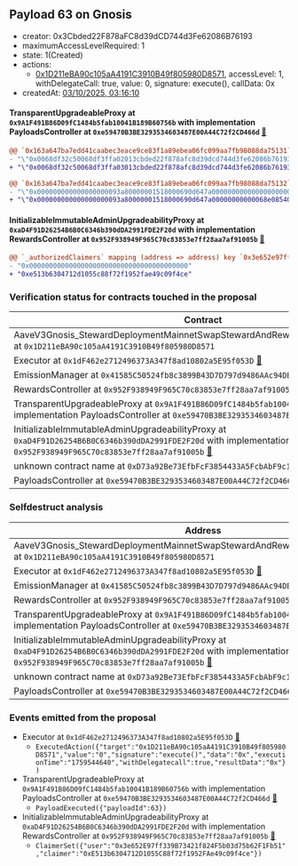## Payload 63 on Gnosis

- creator: 0x3Cbded22F878aFC8d39dCD744d3Fe62086B76193
- maximumAccessLevelRequired: 1
- state: 1(Created)
- actions:
  - [0x1D211eBA90c105aA4191C3910B49f805980D8571](https://gnosisscan.io/address/0x1D211eBA90c105aA4191C3910B49f805980D8571), accessLevel: 1, withDelegateCall: true, value: 0, signature: execute(), callData: 0x
- createdAt: [03/10/2025, 03:16:10](https://gnosisscan.io/tx/0x748ec93def459409bd4aba8f7e027fa68ed3e53beb97f406a7af50d818d40a42)

#### TransparentUpgradeableProxy at `0x9A1F491B86D09fC1484b5fab10041B189B60756b` with implementation PayloadsController at `0xe59470B3BE3293534603487E00A44C72f2CD466d` [:ghost:](https://github.com/bgd-labs/aave-address-book  "GovernanceV3Gnosis.PAYLOADS_CONTROLLER")

```diff
@@ `0x163a647ba7edd41caabec3eace9ce83f1a89ebea06fc099aa7fb98088da75131` raw  @@
- "\"0x0068df32c50068df3ffa02013cbded22f878afc8d39dcd744d3fe62086b76193\""
+ "\"0x0068df32c50068df3ffa03013cbded22f878afc8d39dcd744d3fe62086b76193\""

@@ `0x163a647ba7edd41caabec3eace9ce83f1a89ebea06fc099aa7fb98088da75132` raw  @@
- "\"0x000000000000000000093a80000001518000690d647a00000000000000000000\""
+ "\"0x000000000000000000093a80000001518000690d647a00000000000068e08540\""

```
#### InitializableImmutableAdminUpgradeabilityProxy at `0xaD4F91D26254B6B0C6346b390dDA2991FDE2F20d` with implementation RewardsController at `0x952F938949F965C70c83853e7ff28aa7af91005b` [:ghost:](https://github.com/bgd-labs/aave-address-book  "AaveV3Gnosis.DEFAULT_INCENTIVES_CONTROLLER")

```diff
@@ `_authorizedClaimers` mapping (address => address) key `0x3e652e97ff339b73421f824f5b03d75b62f1fb51` @@
- "0x0000000000000000000000000000000000000000"
+ "0xe513b6304712d1055c88f72f1952fae49c09f4ce"

```
### Verification status for contracts touched in the proposal

| Contract | Status |
|---------|------------|
| AaveV3Gnosis_StewardDeploymentMainnetSwapStewardAndRewardsSteward_20250821 at `0x1D211eBA90c105aA4191C3910B49f805980D8571` | Contract |
| Executor at `0x1dF462e2712496373A347f8ad10802a5E95f053D` [:ghost:](https://github.com/bgd-labs/aave-address-book  "AaveV3Gnosis.ACL_ADMIN") | Contract |
| EmissionManager at `0x41585C50524fb8c3899B43D7D797d9486AAc94DB` [:ghost:](https://github.com/bgd-labs/aave-address-book  "AaveV3Gnosis.EMISSION_MANAGER") | Contract |
| RewardsController at `0x952F938949F965C70c83853e7ff28aa7af91005b` | Contract |
| TransparentUpgradeableProxy at `0x9A1F491B86D09fC1484b5fab10041B189B60756b` with implementation PayloadsController at `0xe59470B3BE3293534603487E00A44C72f2CD466d` [:ghost:](https://github.com/bgd-labs/aave-address-book  "GovernanceV3Gnosis.PAYLOADS_CONTROLLER") | Contract |
| InitializableImmutableAdminUpgradeabilityProxy at `0xaD4F91D26254B6B0C6346b390dDA2991FDE2F20d` with implementation RewardsController at `0x952F938949F965C70c83853e7ff28aa7af91005b` [:ghost:](https://github.com/bgd-labs/aave-address-book  "AaveV3Gnosis.DEFAULT_INCENTIVES_CONTROLLER") | Contract |
| unknown contract name at `0xD73a92Be73EfbFcF3854433A5FcbAbF9c1316073` | EOA |
| PayloadsController at `0xe59470B3BE3293534603487E00A44C72f2CD466d` | Contract |

### Selfdestruct analysis

| Address | Result |
|---------|------------|
| AaveV3Gnosis_StewardDeploymentMainnetSwapStewardAndRewardsSteward_20250821 at `0x1D211eBA90c105aA4191C3910B49f805980D8571` | Safe |
| Executor at `0x1dF462e2712496373A347f8ad10802a5E95f053D` [:ghost:](https://github.com/bgd-labs/aave-address-book  "AaveV3Gnosis.ACL_ADMIN") | DelegateCall |
| EmissionManager at `0x41585C50524fb8c3899B43D7D797d9486AAc94DB` [:ghost:](https://github.com/bgd-labs/aave-address-book  "AaveV3Gnosis.EMISSION_MANAGER") | Safe |
| RewardsController at `0x952F938949F965C70c83853e7ff28aa7af91005b` | Safe |
| TransparentUpgradeableProxy at `0x9A1F491B86D09fC1484b5fab10041B189B60756b` with implementation PayloadsController at `0xe59470B3BE3293534603487E00A44C72f2CD466d` [:ghost:](https://github.com/bgd-labs/aave-address-book  "GovernanceV3Gnosis.PAYLOADS_CONTROLLER") | DelegateCall |
| InitializableImmutableAdminUpgradeabilityProxy at `0xaD4F91D26254B6B0C6346b390dDA2991FDE2F20d` with implementation RewardsController at `0x952F938949F965C70c83853e7ff28aa7af91005b` [:ghost:](https://github.com/bgd-labs/aave-address-book  "AaveV3Gnosis.DEFAULT_INCENTIVES_CONTROLLER") | DelegateCall |
| unknown contract name at `0xD73a92Be73EfbFcF3854433A5FcbAbF9c1316073` | EOA |
| PayloadsController at `0xe59470B3BE3293534603487E00A44C72f2CD466d` | Safe |

### Events emitted from the proposal

- Executor at `0x1dF462e2712496373A347f8ad10802a5E95f053D` [:ghost:](https://github.com/bgd-labs/aave-address-book  "AaveV3Gnosis.ACL_ADMIN")
  - `ExecutedAction({"target":"0x1D211eBA90c105aA4191C3910B49f805980D8571","value":"0","signature":"execute()","data":"0x","executionTime":"1759544640","withDelegatecall":true,"resultData":"0x"})`
- TransparentUpgradeableProxy at `0x9A1F491B86D09fC1484b5fab10041B189B60756b` with implementation PayloadsController at `0xe59470B3BE3293534603487E00A44C72f2CD466d` [:ghost:](https://github.com/bgd-labs/aave-address-book  "GovernanceV3Gnosis.PAYLOADS_CONTROLLER")
  - `PayloadExecuted({"payloadId":63})`
- InitializableImmutableAdminUpgradeabilityProxy at `0xaD4F91D26254B6B0C6346b390dDA2991FDE2F20d` with implementation RewardsController at `0x952F938949F965C70c83853e7ff28aa7af91005b` [:ghost:](https://github.com/bgd-labs/aave-address-book  "AaveV3Gnosis.DEFAULT_INCENTIVES_CONTROLLER")
  - `ClaimerSet({"user":"0x3e652E97ff339B73421f824F5b03d75b62F1Fb51","claimer":"0xE513b6304712D1055C88f72f1952FAe49c09f4ce"})`
